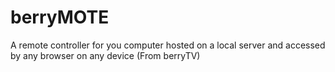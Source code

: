 # berryMOTE
A remote controller for you computer hosted on a local server and accessed by any browser on any device (From berryTV)
